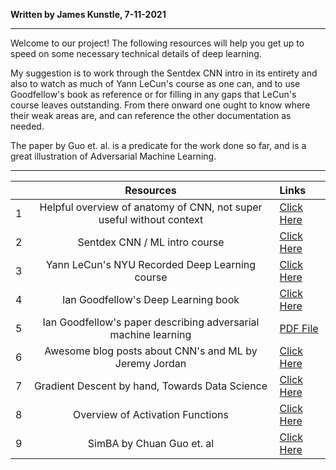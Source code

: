 **Written by James Kunstle, 7-11-2021**

---
Welcome to our project! The following resources will help you get up to
speed on some necessary technical details of deep learning. 

My suggestion is to work through the Sentdex CNN intro in its entirety and
also to watch as much of Yann LeCun's course as one can, and to use 
Goodfellow's book as reference or for filling in any gaps that LeCun's course
leaves outstanding. From there onward one ought to know where their weak areas
are, and can reference the other documentation as needed.

The paper by Guo et. al. is a predicate for the work done so far, and is a great
illustration of Adversarial Machine Learning.

--- 
|  | **Resources**                                                       |                                     Links                                                    |
|-:|:-------------------------------------------------------------------:|:---------------------------------------------------------------------------------------------|
| 1| Helpful overview of anatomy of CNN, not super useful without context| [Click Here](https://www.sciencedirect.com/topics/engineering/convolutional-neural-network)  |
| 2| Sentdex CNN / ML intro course                                       | [Click Here](https://www.youtube.com/playlist?list=PLQVvvaa0QuDdeMyHEYc0gxFpYwHY2Qfdh)       |
| 3| Yann LeCun's NYU Recorded Deep Learning course                      | [Click Here](https://cds.nyu.edu/deep-learning/)                                             |
| 4| Ian Goodfellow's Deep Learning book                                 | [Click Here](https://www.deeplearningbook.org/)                                              |
| 5| Ian Goodfellow's paper describing adversarial machine learning      | [PDF File](https://arxiv.org/pdf/1412.6572.pdf)                                                   |
| 6|Awesome blog posts about CNN's and ML by Jeremy Jordan               | [Click Here](https://www.jeremyjordan.me/author/jeremy/)                                     |
| 7| Gradient Descent by hand, Towards Data Science                      | [Click Here](https://towardsdatascience.com/calculating-gradient-descent-manually-6d9bee09aa0b)|
| 8|Overview of Activation Functions                                     | [Click Here](https://www.analyticsvidhya.com/blog/2020/01/fundamentals-deep-learning-activation-functions-when-to-use-them/?utm_source=blog&utm_medium=mathematics-convolutional-neural-network)                                                                        |
| 9| SimBA by Chuan Guo et. al                                           | [Click Here](https://arxiv.org/abs/1905.07121)                                               |

